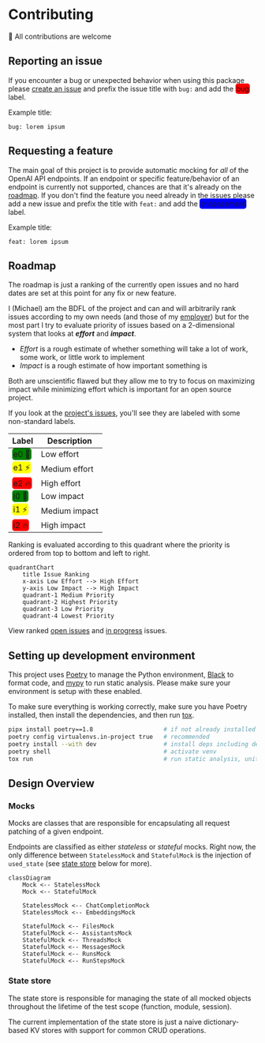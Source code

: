 # Contributing

🤝 All contributions are welcome

## Reporting an issue

If you encounter a bug or unexpected behavior when using this package please [create an issue](https://github.com/mharrisb1/openai-responses-python/issues) and prefix the issue title with `bug:` and add the <span style='background-color: red; padding: 2px; border-radius: 5px'>bug</span> label.

Example title:

```
bug: lorem ipsum
```

## Requesting a feature

The main goal of this project is to provide automatic mocking for *all* of the OpenAI API endpoints. If an endpoint or specific feature/behavior of an endpoint is currently not supported, chances are that it's already on the [roadmap](#roadmap). If you don't find the feature you need already in the issues please add a new issue and prefix the title with `feat:` and add the <span style='background-color: blue; padding: 2px; border-radius: 5px'>enhancement</span> label.

Example title:

```
feat: lorem ipsum
```

## Roadmap

The roadmap is just a ranking of the currently open issues and no hard dates are set at this point for any fix or new feature.

I (Michael) am the BDFL of the project and can and will arbitrarily rank issues according to my own needs (and those of my [employer](https://www.definite.app)) but for the most part I try to evaluate priority of issues based on a 2-dimensional system that looks at ***effort*** and ***impact***.

- *Effort* is a rough estimate of whether something will take a lot of work, some work, or little work to implement
- *Impact* is a rough estimate of how important something is

Both are unscientific flawed but they allow me to try to focus on maximizing impact while minimizing effort which is important for an open source project.

If you look at the [project's issues](https://github.com/mharrisb1/openai-responses-python/issues), you'll see they are labeled with some non-standard labels.

| Label                                                                                | Description   |
| ------------------------------------------------------------------------------------ | ------------- |
| <span style='background-color: green; padding: 2px; border-radius: 5px'>e0 🌵</span>  | Low effort    |
| <span style='background-color: yellow; padding: 2px; border-radius: 5px'>e1 ⚡️</span> | Medium effort |
| <span style='background-color: red; padding: 2px; border-radius: 5px'>e2 🔥</span>    | High effort   |
| <span style='background-color: green; padding: 2px; border-radius: 5px'>i0 🌵</span>  | Low impact    |
| <span style='background-color: yellow; padding: 2px; border-radius: 5px'>i1 ⚡️</span> | Medium impact |
| <span style='background-color: red; padding: 2px; border-radius: 5px'>i2 🔥</span>    | High impact   |

Ranking is evaluated according to this quadrant where the priority is ordered from top to bottom and left to right.

```mermaid
quadrantChart
    title Issue Ranking
    x-axis Low Effort --> High Effort
    y-axis Low Impact --> High Impact
    quadrant-1 Medium Priority
    quadrant-2 Highest Priority
    quadrant-3 Low Priority
    quadrant-4 Lowest Priority
```

View ranked [open issues](https://github.com/users/mharrisb1/projects/4) and [in progress](https://github.com/users/mharrisb1/projects/4/views/2) issues.

## Setting up development environment

This project uses [Poetry](https://python-poetry.org/) to manage the Python environment, [Black](https://github.com/psf/black) to format code,
and [mypy](https://mypy-lang.org/) to run static analysis. Please make sure your environment is setup with these enabled.

To make sure everything is working correctly, make sure you have Poetry installed, then install the dependencies, and then run [tox](https://tox.wiki/en/4.14.2/).

```sh
pipx install poetry==1.8                    # if not already installed
poetry config virtualenvs.in-project true   # recommended
poetry install --with dev                   # install deps including development deps
poetry shell                                # activate venv
tox run                                     # run static analysis, unit tests, and examples
```

## Design Overview

### Mocks

Mocks are classes that are responsible for encapsulating all request patching of a given endpoint.

Endpoints are classified as either *stateless* or *stateful* mocks. Right now, the only difference between `StatelessMock` and `StatefulMock` is the injection of `used_state` (see [state store](#state-store) below for more).

```mermaid
classDiagram
    Mock <-- StatelessMock
    Mock <-- StatefulMock

    StatelessMock <-- ChatCompletionMock
    StatelessMock <-- EmbeddingsMock

    StatefulMock <-- FilesMock
    StatefulMock <-- AssistantsMock
    StatefulMock <-- ThreadsMock
    StatefulMock <-- MessagesMock
    StatefulMock <-- RunsMock
    StatefulMock <-- RunStepsMock
```

### State store

The state store is responsible for managing the state of all mocked objects throughout the lifetime of the test scope (function, module, session).

The current implementation of the state store is just a naive dictionary-based KV stores with support for common CRUD operations.
